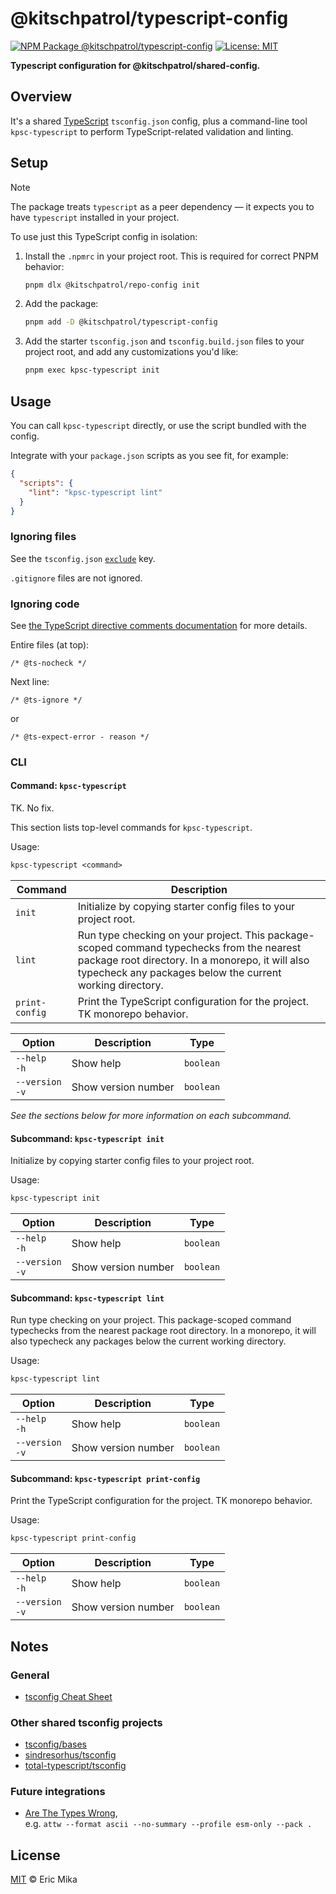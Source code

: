 <!--+ Warning: Content inside HTML comment blocks was generated by mdat and may be overwritten. +-->

<!-- title -->

# @kitschpatrol/typescript-config

<!-- /title -->

<!-- badges -->

[![NPM Package @kitschpatrol/typescript-config](https://img.shields.io/npm/v/@kitschpatrol/typescript-config.svg)](https://npmjs.com/package/@kitschpatrol/typescript-config)
[![License: MIT](https://img.shields.io/badge/License-MIT-yellow.svg)](https://opensource.org/licenses/MIT)

<!-- /badges -->

<!-- description -->

**Typescript configuration for @kitschpatrol/shared-config.**

<!-- /description -->

## Overview

It's a shared [TypeScript](https://www.typescriptlang.org/) `tsconfig.json` config, plus a command-line tool `kpsc-typescript` to perform TypeScript-related validation and linting.

<!-- recommendation -->

## Setup

> [!Note]
>
> The package treats `typescript` as a peer dependency — it expects you to have `typescript` installed in your project.

To use just this TypeScript config in isolation:

1. Install the `.npmrc` in your project root. This is required for correct PNPM behavior:

   ```sh
   pnpm dlx @kitschpatrol/repo-config init
   ```

2. Add the package:

   ```sh
   pnpm add -D @kitschpatrol/typescript-config
   ```

3. Add the starter `tsconfig.json` and `tsconfig.build.json` files to your project root, and add any customizations you'd like:

   ```sh
   pnpm exec kpsc-typescript init
   ```

## Usage

You can call `kpsc-typescript` directly, or use the script bundled with the config.

Integrate with your `package.json` scripts as you see fit, for example:

```json
{
  "scripts": {
    "lint": "kpsc-typescript lint"
  }
}
```

### Ignoring files

See the `tsconfig.json` [`exclude`](https://www.typescriptlang.org/tsconfig/#exclude) key.

`.gitignore` files are not ignored.

### Ignoring code

See [the TypeScript directive comments documentation](https://www.typescriptlang.org/docs/handbook/release-notes/typescript-3-9.html#improved-checking-for-js-files) for more details.

Entire files (at top):

`/* @ts-nocheck */`

Next line:

`/* @ts-ignore */`

or

`/* @ts-expect-error - reason */`

### CLI

<!-- cli-help -->

#### Command: `kpsc-typescript`

TK. No fix.

This section lists top-level commands for `kpsc-typescript`.

Usage:

```txt
kpsc-typescript <command>
```

| Command        | Description                                                                                                                                                                                                |
| -------------- | ---------------------------------------------------------------------------------------------------------------------------------------------------------------------------------------------------------- |
| `init`         | Initialize by copying starter config files to your project root.                                                                                                                                           |
| `lint`         | Run type checking on your project. This package-scoped command typechecks from the nearest package root directory. In a monorepo, it will also typecheck any packages below the current working directory. |
| `print-config` | Print the TypeScript configuration for the project. TK monorepo behavior.                                                                                                                                  |

| Option              | Description         | Type      |
| ------------------- | ------------------- | --------- |
| `--help`<br>`-h`    | Show help           | `boolean` |
| `--version`<br>`-v` | Show version number | `boolean` |

_See the sections below for more information on each subcommand._

#### Subcommand: `kpsc-typescript init`

Initialize by copying starter config files to your project root.

Usage:

```txt
kpsc-typescript init
```

| Option              | Description         | Type      |
| ------------------- | ------------------- | --------- |
| `--help`<br>`-h`    | Show help           | `boolean` |
| `--version`<br>`-v` | Show version number | `boolean` |

#### Subcommand: `kpsc-typescript lint`

Run type checking on your project. This package-scoped command typechecks from the nearest package root directory. In a monorepo, it will also typecheck any packages below the current working directory.

Usage:

```txt
kpsc-typescript lint
```

| Option              | Description         | Type      |
| ------------------- | ------------------- | --------- |
| `--help`<br>`-h`    | Show help           | `boolean` |
| `--version`<br>`-v` | Show version number | `boolean` |

#### Subcommand: `kpsc-typescript print-config`

Print the TypeScript configuration for the project. TK monorepo behavior.

Usage:

```txt
kpsc-typescript print-config
```

| Option              | Description         | Type      |
| ------------------- | ------------------- | --------- |
| `--help`<br>`-h`    | Show help           | `boolean` |
| `--version`<br>`-v` | Show version number | `boolean` |

<!-- /cli-help -->

## Notes

### General

- [tsconfig Cheat Sheet](https://www.totaltypescript.com/tsconfig-cheat-sheet)

### Other shared tsconfig projects

- [tsconfig/bases](https://github.com/tsconfig/bases)
- [sindresorhus/tsconfig](https://github.com/sindresorhus/tsconfig)
- [total-typescript/tsconfig](https://github.com/total-typescript/tsconfig)

### Future integrations

- [Are The Types Wrong](https://github.com/arethetypeswrong/arethetypeswrong.github.io),\
  e.g. `attw --format ascii --no-summary --profile esm-only --pack .`

<!-- license -->

## License

[MIT](license.txt) © Eric Mika

<!-- /license -->
